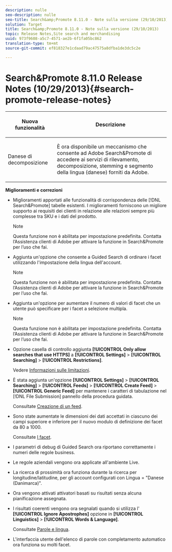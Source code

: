 ```yaml
---
description: nulle
seo-description: nulle
seo-title: Search&amp;Promote 8.11.0 - Note sulla versione (29/10/2013)
solution: Target
title: Search&amp;Promote 8.11.0 - Note sulla versione (29/10/2013)
topic: Release Notes,Site search and merchandising
uuid: 973f9608-a5c7-4571-ae2b-6f1fa05bc862
translation-type: tm+mt
source-git-commit: ef818327e1cdaad79ac47575a8dfba1de3dc5c2e

---
```



# Search&amp;Promote 8.11.0 Release Notes (10/29/2013){#search-promote-release-notes}

<table> 
 <thead> 
  <tr> 
   <th colname="col1" class="entry"> <p>Nuova funzionalità </p> </th> 
   <th colname="col2" class="entry"> <p>Descrizione </p> </th> 
  </tr> 
 </thead>
 <tbody> 
  <tr> 
   <td colname="col1"> <p> Danese di decomposizione </p> </td> 
   <td colname="col2"> <p> È ora disponibile un meccanismo che consente ad <span class="keyword"> Adobe Search&amp;Promote</span> di accedere ai servizi di rilevamento, decomposizione, stemming e segmento della lingua (danese) forniti da Adobe. </p> </td> 
  </tr> 
 </tbody> 
</table>

**Miglioramenti e correzioni**

* Miglioramenti apportati alle funzionalità di corrispondenza delle [!DNL Search&Promote] tabelle esistenti. I miglioramenti forniscono un migliore supporto ai requisiti dei clienti in relazione alle relazioni sempre più complesse tra SKU e i dati del prodotto.

   >[!NOTE]
   >
   >Questa funzione non è abilitata per impostazione predefinita. Contatta l’Assistenza clienti di Adobe per attivare la funzione in Search&amp;Promote per l’uso che fai.

* Aggiunta un&#39;opzione che consente a Guided Search di ordinare i facet utilizzando l&#39;impostazione della lingua dell&#39;account.

   >[!NOTE]
   Questa funzione non è abilitata per impostazione predefinita. Contatta l’Assistenza clienti di Adobe per attivare la funzione in Search&amp;Promote per l’uso che fai.

* Aggiunta un&#39;opzione per aumentare il numero di valori di facet che un utente può specificare per i facet a selezione multipla.

   >[!NOTE]
   Questa funzione non è abilitata per impostazione predefinita. Contatta l’Assistenza clienti di Adobe per attivare la funzione in Search&amp;Promote per l’uso che fai.

* Opzione casella di controllo aggiunta **[!UICONTROL Only allow searches that use HTTPS]** a **[!UICONTROL Settings]** > **[!UICONTROL Searching]** > **[!UICONTROL Restrictions]**.

   Vedere [Informazioni sulle limitazioni](../c-about-settings-menu/c-about-searching-menu.md#concept_B5B527E04EBF4E9AB5956EEF881DDBF1).

* È stata aggiunta un&#39;opzione **[!UICONTROL Settings]** > **[!UICONTROL Searching]** > **[!UICONTROL Feeds]** > **[!UICONTROL Create Feed]** > **[!UICONTROL Generic Feed]** per mantenere i caratteri di tabulazione nel [!DNL File Submission] pannello della procedura guidata.

   Consultate [Creazione di un feed](../c-about-settings-menu/c-about-searching-menu.md#task_63179C1FC359497483CD6CE13FD1C250).

* Sono state aumentate le dimensioni dei dati accettati in ciascuno dei campi superiore e inferiore per il nuovo modulo di definizione dei facet da 80 a 1000.

   Consultate [I facet](../c-about-design-menu/c-about-facets.md#concept_FA912B3B41EE493DB2F492D188457FF5).

* I parametri di debug di Guided Search ora riportano correttamente i numeri delle regole business.
* Le regole aziendali vengono ora applicate all&#39;ambiente Live.
* La ricerca di prossimità ora funziona durante la ricerca per longitudine/latitudine, per gli account configurati con Lingua = &quot;Danese (Danimarca)&quot;.
* Ora vengono attivati attivatori basati su risultati senza alcuna pianificazione assegnata.
* I risultati coerenti vengono ora segnalati quando si utilizza l&#39; **[!UICONTROL Ignore Apostrophes]** opzione in **[!UICONTROL Linguistics]** > **[!UICONTROL Words & Language]**.

   Consultate [Parole e lingua](../c-about-linguistics-menu/c-about-words-and-language.md#concept_CEB4B9576F3C4E2EB87B352EEC738D79).

* L&#39;interfaccia utente dell&#39;elenco di parole con completamento automatico ora funziona su molti facet.

